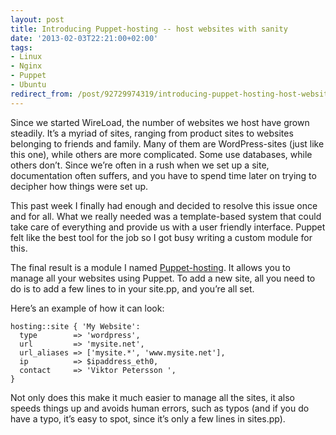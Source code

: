 ```yaml
---
layout: post
title: Introducing Puppet-hosting -- host websites with sanity
date: '2013-02-03T22:21:00+02:00'
tags:
- Linux
- Nginx
- Puppet
- Ubuntu
redirect_from: /post/92729974319/introducing-puppet-hosting-host-websites-with-sanity
---
```

Since we started WireLoad, the number of websites we host have grown steadily. It’s a myriad of sites, ranging from product sites to websites belonging to friends and family. Many of them are WordPress-sites (just like this one), while others are more complicated. Some use databases, while others don’t. Since we’re often in a rush when we set up a site, documentation often suffers, and you have to spend time later on trying to decipher how things were set up.

This past week I finally had enough and decided to resolve this issue once and for all. What we really needed was a template-based system that could take care of everything and provide us with a user friendly interface. Puppet felt like the best tool for the job so I got busy writing a custom module for this.

The final result is a module I named [Puppet-hosting](https://github.com/vpetersson/puppet-hosting). It allows you to manage all your websites using Puppet. To add a new site, all you need to do is to add a few lines to in your site.pp, and you’re all set.

Here’s an example of how it can look:

    hosting::site { 'My Website':
      type        => 'wordpress',
      url         => 'mysite.net',
      url_aliases => ['mysite.*', 'www.mysite.net'],
      ip          => $ipaddress_eth0,
      contact     => 'Viktor Petersson ',
    }
    

Not only does this make it much easier to manage all the sites, it also speeds things up and avoids human errors, such as typos (and if you do have a typo, it’s easy to spot, since it’s only a few lines in sites.pp).
